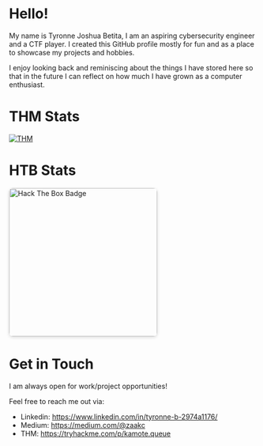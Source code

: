# Hello!

My name is Tyronne Joshua Betita, I am an aspiring cybersecurity engineer and a CTF player. I created this GitHub profile mostly for fun and as a place to showcase my projects and hobbies. 

I enjoy looking back and reminiscing about the things I have stored here so that in the future I can reflect on how much I have grown as a computer enthusiast.

# THM Stats

[![THM](https://tryhackme-badges.s3.amazonaws.com/kamote.queue.png)](https://tryhackme.com/p/kamote.queue)

# HTB Stats
<a href="https://app.hackthebox.com/profile/133546" target="_blank">
  <img src="https://www.hackthebox.com/badge/image/133546" alt="Hack The Box Badge" style="width:300px; box-shadow: 0 2px 6px rgba(0,0,0,0.15); border-radius: 8px; display:block; margin-left:0;">
</a>

# Get in Touch
I am always open for work/project opportunities! 

Feel free to reach me out via:
* Linkedin: https://www.linkedin.com/in/tyronne-b-2974a1176/
* Medium: https://medium.com/@zaakc
* THM: https://tryhackme.com/p/kamote.queue

